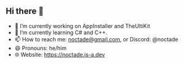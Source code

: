 ## Hi there 👋

- 🔭 I’m currently working on AppInstaller and TheUltiKit
- 🌱 I’m currently learning C# and C++.
- 📫 How to reach me: noctade@gmail.com, or Discord: @noctade
- 😄 Pronouns: he/him
- 🌐 Website: https://noctade.is-a.dev
